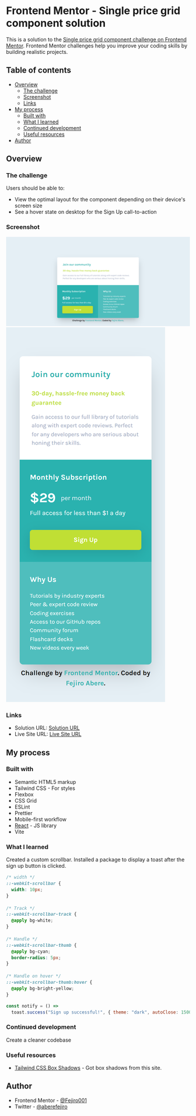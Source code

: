 # Frontend Mentor - Single price grid component solution

This is a solution to the [Single price grid component challenge on Frontend Mentor](https://www.frontendmentor.io/challenges/single-price-grid-component-5ce41129d0ff452fec5abbbc). Frontend Mentor challenges help you improve your coding skills by building realistic projects.

## Table of contents

- [Overview](#overview)
  - [The challenge](#the-challenge)
  - [Screenshot](#screenshot)
  - [Links](#links)
- [My process](#my-process)
  - [Built with](#built-with)
  - [What I learned](#what-i-learned)
  - [Continued development](#continued-development)
  - [Useful resources](#useful-resources)
- [Author](#author)

## Overview

### The challenge

Users should be able to:

- View the optimal layout for the component depending on their device's screen size
- See a hover state on desktop for the Sign Up call-to-action

### Screenshot

![](./design/single-price-grid-desktop-view.png)
![](./design/single-price-grid-mobile-view.png)

### Links

- Solution URL: [Solution URL](https://your-solution-url.com)
- Live Site URL: [Live Site URL](https://single-price-grid-component-master-mu-hazel.vercel.app/)

## My process

### Built with

- Semantic HTML5 markup
- Tailwind CSS - For styles
- Flexbox
- CSS Grid
- ESLint
- Prettier
- Mobile-first workflow
- [React](https://reactjs.org/) - JS library
- Vite

### What I learned

Created a custom scrollbar.
Installed a package to display a toast after the sign up button is clicked.

```css
/* width */
::-webkit-scrollbar {
  width: 10px;
}

/* Track */
::-webkit-scrollbar-track {
  @apply bg-white;
}

/* Handle */
::-webkit-scrollbar-thumb {
  @apply bg-cyan;
  border-radius: 5px;
}

/* Handle on hover */
::-webkit-scrollbar-thumb:hover {
  @apply bg-bright-yellow;
}
```

```jsx
const notify = () =>
  toast.success("Sign up successful!", { theme: "dark", autoClose: 1500 });
```

### Continued development

Create a cleaner codebase

### Useful resources

- [Tailwind CSS Box Shadows](https://manuarora.in/boxshadows) - Got box shadows from this site.

## Author

- Frontend Mentor - [@Fejiro001](https://www.frontendmentor.io/profile/Fejiro001)
- Twitter - [@aberefejiro](https://www.twitter.com/aberefejiro)
